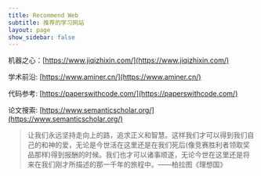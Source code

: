 ```yaml
---
title: Recommend Web
subtitle: 推荐的学习网站
layout: page
show_sidebar: false
---
```


机器之心：[https://www.jiqizhixin.com/](https://www.jiqizhixin.com/)

学术前沿: [https://www.aminer.cn/](https://www.aminer.cn/)

代码参考: [https://paperswithcode.com/](https://paperswithcode.com/)

论文搜索: [https://www.semanticscholar.org/](https://www.semanticscholar.org/)

>让我们永远坚持走向上的路，追求正义和智慧。这样我们才可以得到我们自己的和神的爱，无论是今世活在这里还是在我们死后(像竞赛胜利者领取奖品那样)得到报酬的时候。我们也才可以诸事顺遂，无论今世在这里还是将来在我们刚才所描述的那一千年的旅程中。——柏拉图《理想国》

